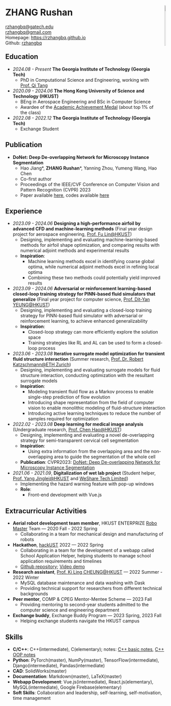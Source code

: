<script async src="https://www.googletagmanager.com/gtag/js?id=G-K2PPY8ML6V"></script>
<script>
  window.dataLayer = window.dataLayer || [];
  function gtag(){dataLayer.push(arguments);}
  gtag('js', new Date());

  gtag('config', 'G-K2PPY8ML6V');
</script>
<script async src="https://www.googletagmanager.com/gtag/js?id=G-K2PPY8ML6V"></script>
<script>
  window.dataLayer = window.dataLayer || [];
  function gtag(){dataLayer.push(arguments);}
  gtag('js', new Date());

  gtag('config', 'G-K2PPY8ML6V');
</script>

<style>
.divleft{ float:left;}
.divright{ float:right;}
</style>
<div class="divleft" style="text-align: left;">
<h1>ZHANG Rushan</h1>
<a href=mailto:rzhangbq@gatech.edu>rzhangbq@gatech.edu</a><br/>
<a href=mailto:rzhangbq@gmail.com>rzhangbq@gmail.com</a><br/>
Homepage: <a href="https://rzhangbq.github.io">https://rzhangbq.github.io</a><br/>
Github: <a href=https://github.com/rzhangbq>rzhangbq</a><br/>
</div>
<div class="divleft" style="text-align: left;">

</div>
<br/>
<br/>
<div class="divright" style="text-align: right;">
<img src="https://rzhangbq.github.io/cv/Personal.jpeg" style="width:18%;" />
</div>
<br/>
<br/>
<br/>
<br/>
<br/>
<br/>
<br/>

## Education

- *2024.08 - Present* **The Georgia Institute of Technology (Georgia Tech)**
  - PhD in Computational Science and Engineering, working with [Prof. Qi Tang](https://tangqi.github.io)
- *2020.09 - 2024.06* **The Hong Kong University of Science and Technology (HKUST)**
  - BEng in Aerospace Engineering and BSc in Computer Science
  - Awardee of the [Academic Achievement Medal](https://registry.hkust.edu.hk/academic-achievement-medal) (about top 1% of the class)
- *2022.08 - 2022.12* **The Georgia Institute of Technology (Georgia Tech)**
  - Exchange Student

## Publication

- **DoNet: Deep De-overlapping Network for Microscopy Instance Segmentation**
    - Hao Jiang*, **ZHANG Rushan***, Yanning Zhou, Yumeng Wang, Hao Chen
    - Co-first author
    - Proceedings of the IEEE/CVF Conference on Computer Vision and Pattern Recognition (CVPR) 2023
    - Paper available [here](https://openaccess.thecvf.com/content/CVPR2023/papers/Jiang_DoNet_Deep_De-Overlapping_Network_for_Cytology_Instance_Segmentation_CVPR_2023_paper), codes available [here](https://github.com/DeepDoNet/DoNet)

## Experience

- *2023.09 - 2024.06* **Designing a high-performance airfoil by advanced CFD and machine-learning methods** (Final year design project for aerospace engineering, [Prof. Fu Lin@HKUST](https://seng.hkust.edu.hk/about/people/faculty/lin-fu))
  - Designing, implementing and evaluating machine-learning-based methods for airfoil shape optimization, and comparing results with numerical adjoint methods and experimental results
  - **Inspiration**:
    - Machine learning methods excel in identifying coarse global optima, while numerical adjoint methods excel in refining local optima
    - Combining these two methods could potentially yield improved results
- *2023.09 - 2024.06* **Adversarial or reinforcement learning-based closed-loop training strategy for PINN-based fluid simulators that generalize** (Final year project for computer science, [Prof. Dit-Yan YEUNG@HKUST](https://sites.google.com/view/dyyeung))
  - Designing, implementing and evaluating a closed-loop training strategy for PINN-based fluid simulator with adversarial or reinforcement learning, to achieve enhanced generalizability
  - **Inspiration**:
    - Closed-loop strategy can more efficiently explore the solution space
    - Training strategies like RL and AL can be used to form a closed-loop process
- *2023.06 - 2023.08* **Iterative surrogate model optimization for transient fluid structure interaction** (Summer research, [Prof. Dr. Robert Katzschmann@ETH Zurich](https://srl.ethz.ch/the-group/prof-robert-katzschmann.html))
  - Designing, implementing and evaluating surrogate models for fluid structure interaction, conducting optimization with the resultant surrogate models
  - **Inspiration**:
    - Modeling transient fluid flow as a Markov process to enable single-step prediction of flow evolution
    - Introducing shape representation from the field of computer vision to enable monolithic modeling of fluid-structure interaction
    - Introducing active learning techniques to reduce the number of samples required for optimization
- *2022.02 - 2023.08* **Deep learning for medical image analysis** (Undergraduate research, [Prof. Chen Hao@HKUST](https://seng.hkust.edu.hk/about/people/faculty/hao-chen))
  - Designing, implementing and evaluating a novel de-overlapping strategy for semi-transparent cervical cell segmentation
  - **Inspiration**:
    - Using extra information from the overlapping area and the non-overlapping area to guide the segmentation of the whole cell
  - **Publication**: CVPR2023: [DoNet: Deep De-overlapping Network for Microscopy Instance Segmentation](https://openaccess.thecvf.com/content/CVPR2023/papers/Jiang_DoNet_Deep_De-Overlapping_Network_for_Cytology_Instance_Segmentation_CVPR_2023_paper)
- *2021.06 - 2021.09*, **Digitalization of wet lab project** (Student helper, [Prof. Yang Jinglei@HKUST](https://seng.hkust.edu.hk/about/people/faculty/jinglei-yang) and [WeShare Tech Limited](https://www.wesharetechnology.com))
  - Implementing the hazard warning feature with pop-up windows
  - **Role**:
    - Front-end development with Vue.js



## Extracurricular Activities

- **Aerial robot development team member**, HKUST ENTERPRIZE [Robo Master](https://www.robomaster.com/en-US) Team — 2020 Fall - 2022 Spring
  - Collaborating in a team for mechanical design and manufacturing of robots
- **Hackathon**, [hackUST](https://hackust.agorize.com/en/challenges/hackust-2022) 2022 — 2022 Spring
  - Collaborating in a team for the development of a webapp called School Application Helper, helping students to manage school application requirements and timelines
  - [Github repository](https://github.com/hackUST-2022); [Video demo](https://meeting.tencent.com/user-center/shared-record-info?id=54cf130f-0631-466b-a272-259521fc85a5&from=3)
- **Research assistant**, [Prof. Ki Ling CHEUNG@HKUST](https://isom.hkust.edu.hk/faculty-and-staff/directory/imcheung) — 2022 Summer - 2022 Winter
  - MySQL database maintenance and data washing with Dask
  - Providing technical support for researchers from different technical backgrounds
- **Peer mentor**, COMP & CPEG Mentor-Mentee Scheme — 2023 Fall
  - Providing mentoring to second-year students admitted to the computer science and engineering department
- **Exchange buddy**, Exchange Buddy Program — 2023 Spring, 2023 Fall
  - Helping exchange students navigate the HKUST campus

## Skills
- **C/C++**: C++(intermediate), C(elementary); notes: [C++ basic notes](https://rzhangbq.github.io/cv/C++_basic_notes.html), [C++ OOP notes](https://rzhangbq.github.io/cv/C++_OOP_notes.html)
- **Python**: PyTorch(master), NumPy(master), TensorFlow(intermediate), Django(intermediate), Pandas(intermediate)
- **CAD**: SolidWorks(master)
- **Documentation**: Markdown(master), LaTeX(master)
- **Webapp Development**: Vue.js(intermediate), React.js(elementary), MySQL(intermediate), Google Firebase(elementary)
- **Soft Skills**: Collaboration and leadership, self-learning, self-motivation, time management